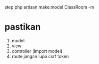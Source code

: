 step
php artisan make:model ClassRoom -m


# pastikan
1. model
2. view
3. controller (import model)
4. route
jangan lupa csrf token